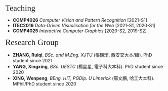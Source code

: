 <p><span style="font-family:georgia,serif; font-size:26px;">Teaching</span></p>

- **COMP4026** _Computer Vision and Pattern Recognition_ [2021-S1]
- **ITEC2016** _Data-Driven Visualisation for the Web_ [2021-S1, 2020-S1]
- **COMP4025** _Interactive Computer Graphics_ [2020-S2, 2019-S2]  

<p><span style="font-family: georgia, serif; font-size: 26px;">Research Group</span></p>

- **ZHANG, Ruiqi**, _BSc. and M.Eng. XJTU_ (張瑞琦, 西安交大本/碩). PhD student since 2021 
- **YANG, Xingxing**, _BSc. UESTC_ (楊星星, 電子科大本科). PhD student since 2020
- **XING, Wenpeng**, _BEng. HIT, PGDip. U Limerick_ (邢文鵬, 哈工大本科). MPhil/PhD student since 2020


